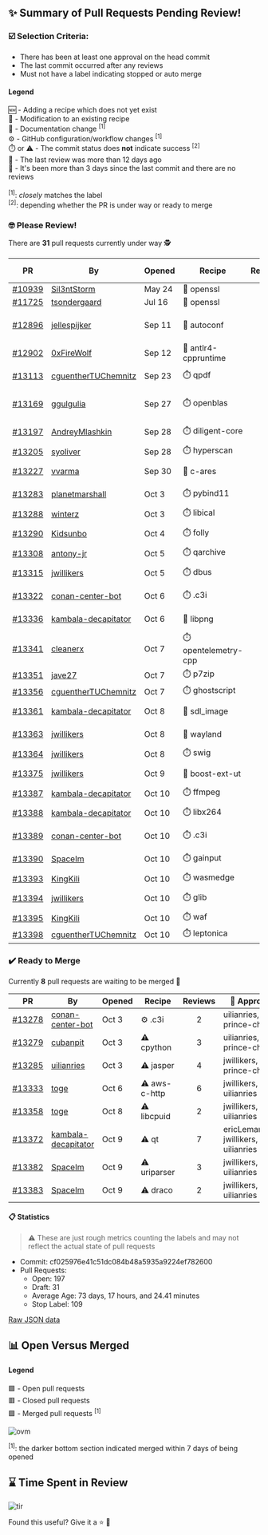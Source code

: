 ## :sparkles: Summary of Pull Requests Pending Review!

### :ballot_box_with_check: Selection Criteria:

- There has been at least one approval on the head commit
- The last commit occurred after any reviews
- Must not have a label indicating stopped or auto merge

#### Legend

:new: - Adding a recipe which does not yet exist<br>
:memo: - Modification to an existing recipe<br>
:green_book: - Documentation change <sup>[1]</sup><br>
:gear: - GitHub configuration/workflow changes <sup>[1]</sup><br>
:stopwatch: or :warning: - The commit status does **not** indicate success <sup>[2]</sup><br>
:bell: - The last review was more than 12 days ago<br>
:eyes: - It's been more than 3 days since the last commit and there are no reviews<br>
<br>
<sup>[1]</sup>: _closely_ matches the label<br>
<sup>[2]</sup>: depending whether the PR is under way or ready to merge

### :nerd_face: Please Review! 

There are **31** pull requests currently under way :detective:

PR | By | Opened | Recipe | Reviews | Last | :stop_sign: Blockers | :star2: Approvers
:---: | --- | --- | --- | :---: | --- | --- | ---
[#10939](https://github.com/conan-io/conan-center-index/pull/10939)|[Sil3ntStorm](https://github.com/Sil3ntStorm)|May 24|:memo: openssl|0|:eyes:||
[#11725](https://github.com/conan-io/conan-center-index/pull/11725)|[tsondergaard](https://github.com/tsondergaard)|Jul 16|:memo: openssl|0|:eyes:||
[#12896](https://github.com/conan-io/conan-center-index/pull/12896)|[jellespijker](https://github.com/jellespijker)|Sep 11|:memo: autoconf|11|Sep 25 :bell:|uilianries|
[#12902](https://github.com/conan-io/conan-center-index/pull/12902)|[0xFireWolf](https://github.com/0xFireWolf)|Sep 12|:memo: antlr4-cppruntime|17|Oct 10||jwillikers, michalwidera
[#13113](https://github.com/conan-io/conan-center-index/pull/13113)|[cguentherTUChemnitz](https://github.com/cguentherTUChemnitz)|Sep 23|:stopwatch: qpdf|31|Oct 10||jwillikers
[#13169](https://github.com/conan-io/conan-center-index/pull/13169)|[ggulgulia](https://github.com/ggulgulia)|Sep 27|:stopwatch: openblas|2|Sep 27 :bell:||
[#13197](https://github.com/conan-io/conan-center-index/pull/13197)|[AndreyMlashkin](https://github.com/AndreyMlashkin)|Sep 28|:stopwatch: diligent-core|7|Oct 7||
[#13205](https://github.com/conan-io/conan-center-index/pull/13205)|[syoliver](https://github.com/syoliver)|Sep 28|:stopwatch: hyperscan|0|:eyes:||
[#13227](https://github.com/conan-io/conan-center-index/pull/13227)|[vvarma](https://github.com/vvarma)|Sep 30|:memo: c-ares|3|Sep 30|uilianries|jwillikers
[#13283](https://github.com/conan-io/conan-center-index/pull/13283)|[planetmarshall](https://github.com/planetmarshall)|Oct 3|:stopwatch: pybind11|3|Oct 9||jwillikers
[#13288](https://github.com/conan-io/conan-center-index/pull/13288)|[winterz](https://github.com/winterz)|Oct 3|:stopwatch: libical|0|:eyes:||
[#13290](https://github.com/conan-io/conan-center-index/pull/13290)|[Kidsunbo](https://github.com/Kidsunbo)|Oct 4|:stopwatch: folly|1|Oct 5||
[#13308](https://github.com/conan-io/conan-center-index/pull/13308)|[antony-jr](https://github.com/antony-jr)|Oct 5|:stopwatch: qarchive|0|:eyes:||
[#13315](https://github.com/conan-io/conan-center-index/pull/13315)|[jwillikers](https://github.com/jwillikers)|Oct 5|:stopwatch: dbus|7|Oct 10||uilianries
[#13322](https://github.com/conan-io/conan-center-index/pull/13322)|[conan-center-bot](https://github.com/conan-center-bot)|Oct 6|:stopwatch: .c3i|1|Oct 6||uilianries
[#13336](https://github.com/conan-io/conan-center-index/pull/13336)|[kambala-decapitator](https://github.com/kambala-decapitator)|Oct 6|:memo: libpng|3|Oct 10||uilianries
[#13341](https://github.com/conan-io/conan-center-index/pull/13341)|[cleanerx](https://github.com/cleanerx)|Oct 7|:stopwatch: opentelemetry-cpp|0|||
[#13351](https://github.com/conan-io/conan-center-index/pull/13351)|[jave27](https://github.com/jave27)|Oct 7|:stopwatch: p7zip|0|||
[#13356](https://github.com/conan-io/conan-center-index/pull/13356)|[cguentherTUChemnitz](https://github.com/cguentherTUChemnitz)|Oct 7|:stopwatch: ghostscript|0|||
[#13361](https://github.com/conan-io/conan-center-index/pull/13361)|[kambala-decapitator](https://github.com/kambala-decapitator)|Oct 8|:memo: sdl_image|1|Oct 10||uilianries
[#13363](https://github.com/conan-io/conan-center-index/pull/13363)|[jwillikers](https://github.com/jwillikers)|Oct 8|:memo: wayland|3|Oct 10||uilianries
[#13364](https://github.com/conan-io/conan-center-index/pull/13364)|[jwillikers](https://github.com/jwillikers)|Oct 8|:stopwatch: swig|0|||
[#13375](https://github.com/conan-io/conan-center-index/pull/13375)|[jwillikers](https://github.com/jwillikers)|Oct 9|:memo: boost-ext-ut|3|Oct 10||uilianries
[#13387](https://github.com/conan-io/conan-center-index/pull/13387)|[kambala-decapitator](https://github.com/kambala-decapitator)|Oct 10|:stopwatch: ffmpeg|0|||
[#13388](https://github.com/conan-io/conan-center-index/pull/13388)|[kambala-decapitator](https://github.com/kambala-decapitator)|Oct 10|:stopwatch: libx264|1|Oct 10||MartinDelille
[#13389](https://github.com/conan-io/conan-center-index/pull/13389)|[conan-center-bot](https://github.com/conan-center-bot)|Oct 10|:stopwatch: .c3i|1|Oct 10||uilianries
[#13390](https://github.com/conan-io/conan-center-index/pull/13390)|[SpaceIm](https://github.com/SpaceIm)|Oct 10|:stopwatch: gainput|1|Oct 10||uilianries
[#13393](https://github.com/conan-io/conan-center-index/pull/13393)|[KingKili](https://github.com/KingKili)|Oct 10|:stopwatch: wasmedge|0|||
[#13394](https://github.com/conan-io/conan-center-index/pull/13394)|[jwillikers](https://github.com/jwillikers)|Oct 10|:stopwatch: glib|1|Oct 10||ericLemanissier
[#13395](https://github.com/conan-io/conan-center-index/pull/13395)|[KingKili](https://github.com/KingKili)|Oct 10|:stopwatch: waf|0|||
[#13398](https://github.com/conan-io/conan-center-index/pull/13398)|[cguentherTUChemnitz](https://github.com/cguentherTUChemnitz)|Oct 10|:stopwatch: leptonica|0|||


### :heavy_check_mark: Ready to Merge 

Currently **8** pull requests are waiting to be merged :tada:


PR | By | Opened | Recipe | Reviews | :star2: Approvers
:---: | --- | --- | --- | :---: | ---
[#13278](https://github.com/conan-io/conan-center-index/pull/13278)|[conan-center-bot](https://github.com/conan-center-bot)|Oct 3|:gear: .c3i|2|uilianries, prince-chrismc
[#13279](https://github.com/conan-io/conan-center-index/pull/13279)|[cubanpit](https://github.com/cubanpit)|Oct 3|:warning: cpython|3|uilianries, prince-chrismc
[#13285](https://github.com/conan-io/conan-center-index/pull/13285)|[uilianries](https://github.com/uilianries)|Oct 3|:warning: jasper|4|jwillikers, prince-chrismc
[#13333](https://github.com/conan-io/conan-center-index/pull/13333)|[toge](https://github.com/toge)|Oct 6|:warning: aws-c-http|6|jwillikers, uilianries
[#13358](https://github.com/conan-io/conan-center-index/pull/13358)|[toge](https://github.com/toge)|Oct 8|:warning: libcpuid|2|jwillikers, uilianries
[#13372](https://github.com/conan-io/conan-center-index/pull/13372)|[kambala-decapitator](https://github.com/kambala-decapitator)|Oct 9|:warning: qt|7|ericLemanissier, jwillikers, uilianries
[#13382](https://github.com/conan-io/conan-center-index/pull/13382)|[SpaceIm](https://github.com/SpaceIm)|Oct 9|:warning: uriparser|3|jwillikers, uilianries
[#13383](https://github.com/conan-io/conan-center-index/pull/13383)|[SpaceIm](https://github.com/SpaceIm)|Oct 9|:warning: draco|2|jwillikers, uilianries


#### :clipboard: Statistics

> :warning: These are just rough metrics counting the labels and may not reflect the actual state of pull requests

- Commit: cf025976e41c51dc084b48a5935a9224ef782600
- Pull Requests:
	- Open: 197
	- Draft: 31
	- Average Age: 73 days, 17 hours, and 24.41 minutes
	- Stop Label: 109
	

[Raw JSON data](https://raw.githubusercontent.com/prince-chrismc/conan-center-index-pending-review/raw-data/pending-review.json)

## :bar_chart: Open Versus Merged

#### Legend

:green_square: - Open pull requests<br>
:red_square: - Closed pull requests<br>
:purple_square: - Merged pull requests <sup>[1]</sup><br>

![ovm](https://github.com/prince-chrismc/conan-center-index-pending-review/blob/raw-data/open-versus-merged.gif?raw=true)

<sup>[1]</sup>: the darker bottom section indicated merged within 7 days of being opened

## :hourglass: Time Spent in Review

![tir](https://github.com/prince-chrismc/conan-center-index-pending-review/blob/raw-data/time-in-review.png?raw=true)

Found this useful? Give it a :star: :pray:
	